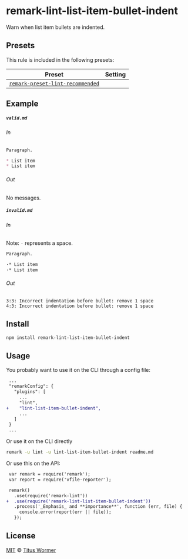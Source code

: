 <!--This file is generated-->

# remark-lint-list-item-bullet-indent

Warn when list item bullets are indented.

## Presets

This rule is included in the following presets:

| Preset | Setting |
| ------ | ------- |
| [`remark-preset-lint-recommended`](https://github.com/wooorm/remark-lint/tree/master/packages/remark-preset-lint-recommended) |  |

## Example

##### `valid.md`

###### In

```markdown
Paragraph.

* List item
* List item
```

###### Out

No messages.

##### `invalid.md`

###### In

Note: `·` represents a space.

```markdown
Paragraph.

·* List item
·* List item
```

###### Out

```text
3:3: Incorrect indentation before bullet: remove 1 space
4:3: Incorrect indentation before bullet: remove 1 space
```

## Install

```sh
npm install remark-lint-list-item-bullet-indent
```

## Usage

You probably want to use it on the CLI through a config file:

```diff
 ...
 "remarkConfig": {
   "plugins": [
     ...
     "lint",
+    "lint-list-item-bullet-indent",
     ...
   ]
 }
 ...
```

Or use it on the CLI directly

```sh
remark -u lint -u lint-list-item-bullet-indent readme.md
```

Or use this on the API:

```diff
 var remark = require('remark');
 var report = require('vfile-reporter');

 remark()
   .use(require('remark-lint'))
+  .use(require('remark-lint-list-item-bullet-indent'))
   .process('_Emphasis_ and **importance**', function (err, file) {
     console.error(report(err || file));
   });
```

## License

[MIT](https://github.com/wooorm/remark-lint/blob/master/LICENSE) © [Titus Wormer](http://wooorm.com)
